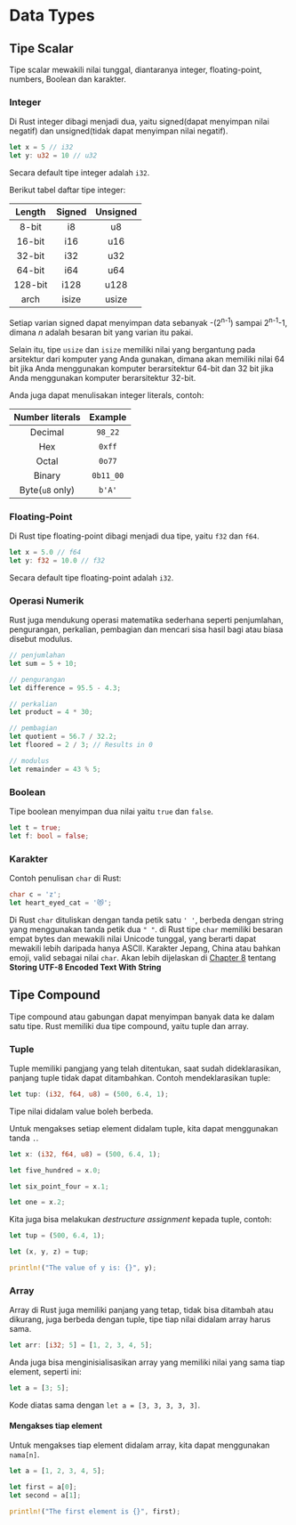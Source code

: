 # Data Types

## Tipe Scalar

Tipe scalar mewakili nilai tunggal, diantaranya integer, floating-point, numbers, Boolean dan karakter.

### Integer

Di Rust integer dibagi menjadi dua, yaitu signed(dapat menyimpan nilai negatif) dan unsigned(tidak dapat menyimpan nilai negatif).

```rust
let x = 5 // i32
let y: u32 = 10 // u32
```

Secara default tipe integer adalah `i32`.

Berikut tabel daftar tipe integer:

| Length | Signed | Unsigned |
| :----: | :----: | :------: |
| 8-bit  | i8     | u8       |
| 16-bit | i16    | u16      |
| 32-bit | i32    | u32      |
| 64-bit | i64    | u64      |
| 128-bit| i128   | u128     |
| arch   | isize  | usize    |

Setiap varian signed dapat menyimpan data sebanyak -(2<sup>n-1</sup>) sampai 2<sup>n-1</sup>-1, dimana *n* adalah besaran bit yang varian itu pakai.

Selain itu, tipe `usize` dan `isize` memiliki nilai yang bergantung pada arsitektur dari komputer yang Anda gunakan, dimana akan memiliki nilai 64 bit jika Anda menggunakan komputer berarsitektur 64-bit dan 32 bit jika Anda menggunakan komputer berarsitektur 32-bit.

Anda juga dapat menulisakan integer literals, contoh:

| Number literals | Example |
| :-------------: | :-----: |
| Decimal         | `98_22` |
| Hex             | `0xff`  |
| Octal           | `0o77`  |
| Binary          |`0b11_00`|
| Byte(`u8` only) | `b'A'`  |

### Floating-Point

Di Rust tipe floating-point dibagi menjadi dua tipe, yaitu `f32` dan `f64`.

```rust
let x = 5.0 // f64
let y: f32 = 10.0 // f32
```

Secara default tipe floating-point adalah `i32`.

### Operasi Numerik

Rust juga mendukung operasi matematika sederhana seperti penjumlahan, pengurangan, perkalian, pembagian dan mencari sisa hasil bagi atau biasa disebut modulus.

```rust
// penjumlahan
let sum = 5 + 10;

// pengurangan
let difference = 95.5 - 4.3;

// perkalian
let product = 4 * 30;

// pembagian
let quotient = 56.7 / 32.2;
let floored = 2 / 3; // Results in 0

// modulus
let remainder = 43 % 5;
```

### Boolean

Tipe boolean menyimpan dua nilai yaitu `true` dan `false`.

```rust
let t = true;
let f: bool = false;
```

### Karakter

Contoh penulisan `char` di Rust:

```rust
char c = 'z';
let heart_eyed_cat = '😻';
```

Di Rust `char` dituliskan dengan tanda petik satu `' '`, berbeda dengan string yang menggunakan tanda petik dua `" "`. di Rust tipe `char` memiliki besaran empat bytes dan mewakili nilai Unicode tunggal, yang berarti dapat mewakili lebih daripada hanya ASCII. Karakter Jepang, China atau bahkan emoji, valid sebagai nilai `char`. Akan lebih dijelaskan di [Chapter 8](../../08_common_collections) tentang **Storing UTF-8 Encoded Text With String**

## Tipe Compound

Tipe compound atau gabungan dapat menyimpan banyak data ke dalam satu tipe. Rust memiliki dua tipe compound, yaitu tuple dan array.

### Tuple

Tuple memiliki pangjang yang telah ditentukan, saat sudah dideklarasikan, panjang tuple tidak dapat ditambahkan. Contoh mendeklarasikan tuple:

```rust
let tup: (i32, f64, u8) = (500, 6.4, 1);
```

Tipe nilai didalam value boleh berbeda.

Untuk mengakses setiap element didalam tuple, kita dapat menggunakan tanda `.`.

```rust
let x: (i32, f64, u8) = (500, 6.4, 1);

let five_hundred = x.0;

let six_point_four = x.1;

let one = x.2;
```

Kita juga bisa melakukan *destructure assignment* kepada tuple, contoh:

```rust
let tup = (500, 6.4, 1);

let (x, y, z) = tup;

println!("The value of y is: {}", y);
```

### Array

Array di Rust juga memiliki panjang yang tetap, tidak bisa ditambah atau dikurang, juga berbeda dengan tuple, tipe tiap nilai didalam array harus sama.

```rust
let arr: [i32; 5] = [1, 2, 3, 4, 5];
```

Anda juga bisa menginisialisasikan array yang memiliki nilai yang sama tiap element, seperti ini:

```rust
let a = [3; 5];
```

Kode diatas sama dengan `let a = [3, 3, 3, 3, 3]`.

#### Mengakses tiap element

Untuk mengakses tiap element didalam array, kita dapat menggunakan `nama[n]`.

```rust
let a = [1, 2, 3, 4, 5];

let first = a[0];
let second = a[1];

println!("The first element is {}", first);
```
